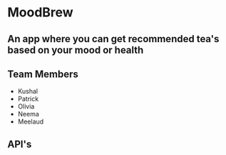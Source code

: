 # MoodBrew

## An app where you can get recommended tea's based on your mood or health

## Team Members
- Kushal
- Patrick
- Olivia
- Neema
- Meelaud

## API's

